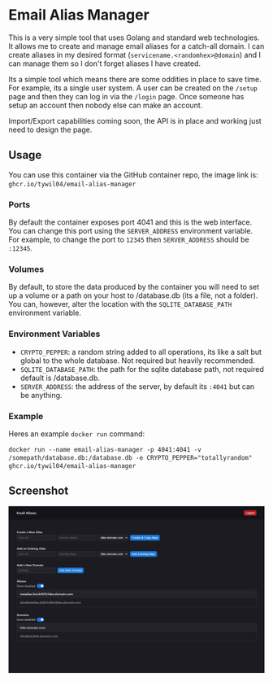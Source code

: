 # Email Alias Manager
This is a very simple tool that uses Golang and standard web technologies. It allows me to create and manage email aliases for a catch-all domain. I can create aliases in my desired format (`servicename.<randomhex>@domain`) and I can manage them so I don't forget aliases I have created.

Its a simple tool which means there are some oddities in place to save time. For example, its a single user system. A user can be created on the `/setup` page and then they can log in via the `/login` page. Once someone has setup an account then nobody else can make an account.

Import/Export capabilities coming soon, the API is in place and working just need to design the page.

## Usage
You can use this container via the GitHub container repo, the image link is: `ghcr.io/tywil04/email-alias-manager`

### Ports
By default the container exposes port 4041 and this is the web interface. You can change this port using the `SERVER_ADDRESS` environment variable. For example, to change the port to `12345` then `SERVER_ADDRESS` should be `:12345`. 

### Volumes
By default, to store the data produced by the container you will need to set up a volume or a path on your host to /database.db (its a file, not a folder). You can, however, alter the location with the `SQLITE_DATABASE_PATH` environment variable.

### Environment Variables
- `CRYPTO_PEPPER`: a random string added to all operations, its like a salt but global to the whole database. Not required but heavily recommended.
- `SQLITE_DATABASE_PATH`: the path for the sqlite database path, not required default is /database.db.
- `SERVER_ADDRESS`: the address of the server, by default its `:4041` but can be anything.

### Example
Heres an example `docker run` command:
```
docker run --name email-alias-manager -p 4041:4041 -v /somepath/database.db:/database.db -e CRYPTO_PEPPER="totallyrandom" ghcr.io/tywil04/email-alias-manager
```

## Screenshot
![Demo Screenshot](screenshot.png)
